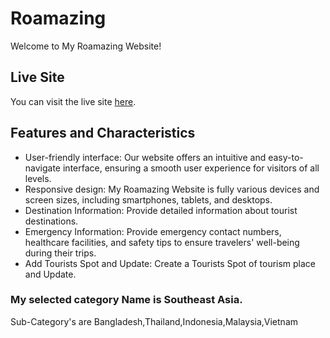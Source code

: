 # Roamazing

Welcome to My Roamazing Website!

## Live Site

You can visit the live site [here](https://roamazing-tourism-management.netlify.app).

## Features and Characteristics

- User-friendly interface: Our website offers an intuitive and easy-to-navigate interface, ensuring a smooth user experience for visitors of all levels.
- Responsive design: My Roamazing Website is fully various devices and screen sizes, including smartphones, tablets, and desktops.
- Destination Information: Provide detailed information about tourist destinations.
- Emergency Information: Provide emergency contact numbers, healthcare facilities, and safety tips to ensure travelers' well-being during their trips.
- Add Tourists Spot and Update: Create a Tourists Spot of tourism place and Update.

### My selected category Name is Southeast Asia.
Sub-Category's are Bangladesh,Thailand,Indonesia,Malaysia,Vietnam
